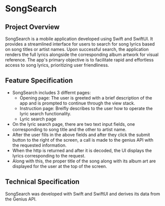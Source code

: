 # SongSearch

## Project Overview
SongSearch is a mobile application developed using Swift and SwiftUI. It provides a streamlined interface for users to search for song lyrics based on song titles or artist names. Upon successful search, the application renders the full lyrics alongside the corresponding album artwork for visual reference. The app's primary objective is to facilitate rapid and effortless access to song lyrics, prioritizing user friendliness.

## Feature Specification 
- SongSearch includes 3 differnt pages:
  - Opening page: The user is greeted with a brief description of the app and is prompted to continue through the view stack.
  - Instruction page: Breifly describes to the user how to operate the lyric search functionality.
  - Lyric search page
- On the lyric search page, there are two text input fields, one corresponding to song title and the other to artist name.
- After the user fills in the above fields and after they click the submit button to the right of the screen, a call is made to the genius API with the requested information.
- When the http is returned and after it is decoded, the UI displays the lyrics corresponding to the request.
- Along with this, the proper title of the song along with its album art are displayed for the user at the top of the screen.

## Technical Specification
SongSearch was developed with Swift and SwiftUI and derives its data from the Genius API. 
